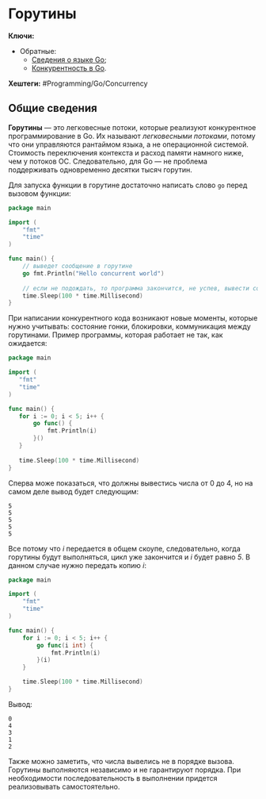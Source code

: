 
# Горутины

**Ключи:**
- Обратные:
	- [Сведения о языке Go](GO);
	- [Конкурентность в Go](Go-concurrency).

**Хештеги:** #Programming/Go/Concurrency

## Общие сведения

**Горутины** — это легковесные потоки, которые реализуют конкурентное программирование в Go. Их называют _легковесными потоками_, потому что они управляются рантаймом языка, а не операционной системой. Стоимость переключения контекста и расход памяти намного ниже, чем у потоков ОС. Следовательно, для Go — не проблема поддерживать одновременно десятки тысяч горутин.

 Для запуска функции в горутине достаточно написать слово `go` перед вызовом функции:

```go
package main

import (
	"fmt"
	"time"
)

func main() {
	// выведет сообщение в горутине
	go fmt.Println("Hello concurrent world")
	
	// если не подождать, то программа закончится, не успев, вывести сообщение 
	time.Sleep(100 * time.Millisecond)
}
```

При написании конкурентного кода возникают новые моменты, которые нужно учитывать: состояние гонки, блокировки, коммуникация между горутинами. Пример программы, которая работает не так, как ожидается:

 ```go
package main

import (
	"fmt"
	"time"
)

func main() {
	for i := 0; i < 5; i++ {
		go func() {
			fmt.Println(i)
		}()
	}
	
	time.Sleep(100 * time.Millisecond)
} 
```

Сперва може показаться, что должны вывестись числа от 0 до 4, но на самом деле вывод будет следующим:

```shell
5
5
5
5
5
```

Все потому что _i_ передается в общем скоупе, следовательно, когда горутины будут выполняться, цикл уже закончится и _i_ будет равно _5_. В данном случае нужно передать копию _i_:

```go
package main

import (
    "fmt"
    "time"
)

func main() {
    for i := 0; i < 5; i++ {
        go func(i int) {
            fmt.Println(i)
        }(i)
    }

    time.Sleep(100 * time.Millisecond)
}
```

Вывод:

```shell
0
4
3
1
2
```

Также можно заметить, что числа вывелись не в порядке вызова. Горутины выполняются независимо и не гарантируют порядка. При необходимости последовательность в выполнении придется реализовывать самостоятельно.
